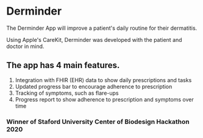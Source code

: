 # Derminder

The Derminder App will improve a patient's daily routine for their dermatitis. 

Using Apple's CareKit, Derminder was developed with the patient and doctor in mind. 

## The app has 4 main features.
1. Integration with FHIR (EHR) data to show daily prescriptions and tasks
2. Updated progress bar to encourage adherence to prescription
3. Tracking of symptoms, such as flare-ups
3. Progress report to show adherence to prescription and symptoms over time

### Winner of Staford University Center of Biodesign Hackathon 2020
